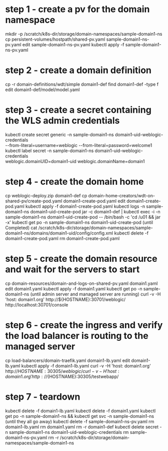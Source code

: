 # step 1 - create a pv for the domain namespace
mkdir -p /scratch/k8s-dir/storage/domain-namespaces/sample-domain1-ns
cp persistent-volumes/hostpath/shared-pv.yaml sample-domain1-ns-pv.yaml
edit sample-domain1-ns-pv.yaml
kubectl apply -f sample-domain1-ns-pv.yaml

# step 2 - create a domain definition
cp -r domain-definitions/wdt/simple domain1-def
find domain1-def -type f
edit domain1-def/model/model.yaml

# step 3 - create a secret containing the WLS admin credentials
kubectl create secret generic -n sample-domain1-ns domain1-uid-weblogic-credentials \
  --from-literal=username=weblogic --from-literal=password=welcome1
kubectl label secret -n sample-domain1-ns domain1-uid-weblogic-credentials \
  weblogic.domainUID=domain1-uid weblogic.domainName=domain1

# step 4 - create the domain home
cp weblogic-deploy.zip domain1-def
cp domain-home-creators/wdt-on-shared-pv/create-pod.yaml domain1-create-pod.yaml
edit domain1-create-pod.yaml
kubectl apply -f domain1-create-pod.yaml
kubectl logs -n sample-domain1-ns domain1-uid-create-pod
jar -c domain1-def | kubectl exec -i -n sample-domain1-ns domain1-uid-create-pod -- /bin/bash -c 'cd /u01 && jar -x'
kubectl get po -n sample-domain1-ns domain1-uid-create-pod
  (until Completed)
cat /scratch/k8s-dir/storage/domain-namespaces/sample-domain1-ns/domains/domain1-uid/config/config.xml
kubectl delete -f domain1-create-pod.yaml
rm domain1-create-pod.yaml

# step 5 - create the domain resource and wait for the servers to start
cp domain-resources/domain-and-logs-on-shared-pv.yaml domain1.yaml
edit domain1.yaml
kubectl apply -f domain1.yaml
kubectl get po -n sample-domain1-ns
  (until admin server and managed server are running)
curl -v -H 'host: domain1.org' http://${HOSTNAME}:30701/weblogic/
http://localhost:30701/console

# step 6 - create the ingress and verify the load balancer is routing to the managed server
cp load-balancers/domain-traefik.yaml domain1-lb.yaml
edit domain1-lb.yaml
kubectl apply -f domain1-lb.yaml
curl -v -H 'host: domain1.org' http://${HOSTNAME}:30305/weblogic/
curl -v -H 'host: domain1.org' http://${HOSTNAME}:30305/testwebapp/

# step 7 - teardown
kubectl delete -f domain1-lb.yaml
kubectl delete -f domain1.yaml
kubectl get po -n sample-domain1-ns && kubectl get svc -n sample-domain1-ns
  (until they all go away)
kubectl delete -f sample-domain1-ns-pv.yaml
rm domain1-lb.yaml
rm domain1.yaml
rm -r domain1-def
kubectl delete secret -n sample-domain1-ns domain1-uid-weblogic-credentials
rm sample-domain1-ns-pv.yaml
rm -r /scratch/k8s-dir/storage/domain-namespaces/sample-domain1-ns
